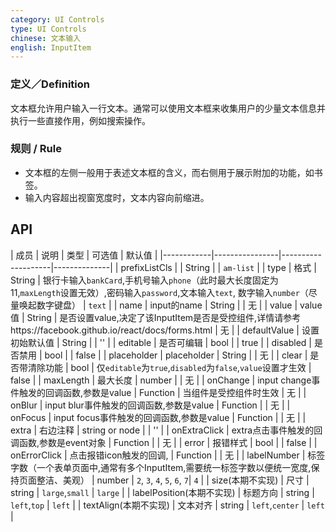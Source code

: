 ```yaml
---
category: UI Controls
type: UI Controls
chinese: 文本输入
english: InputItem
---
```



### 定义／Definition
文本框允许用户输入一行文本。通常可以使用文本框来收集用户的少量文本信息并执行一些直接作用，例如搜索操作。

### 规则 / Rule
- 文本框的左侧一般用于表述文本框的含义，而右侧用于展示附加的功能，如书签。
- 输入内容超出视窗宽度时，文本内容向前缩进。


## API


| 成员        | 说明           | 类型     |     可选值        | 默认值       |
|------------|----------------|--------------------|--------------|
| prefixListCls    |         | String | |  `am-list`  |
| type    |  格式  | String | 银行卡输入`bankCard`,手机号输入`phone`（此时最大长度固定为11,`maxLength`设置无效）,密码输入`password`,文本输入`text`, 数字输入`number`（尽量唤起数字键盘） |  `text`  |
| name    | input的name        | String | |  无  |
| value    | value值        | String | 是否设置value,决定了该InputItem是否是受控组件,详情请参考https://facebook.github.io/react/docs/forms.html |  无  |
| defaultValue    | 设置初始默认值        | String | |  ''  |
| editable    | 是否可编辑        | bool | |  true  |
| disabled    | 是否禁用        | bool | |  false  |
| placeholder      | placeholder        | String |  | 无  |
| clear      |  是否带清除功能 | bool | 仅`editable`为`true`,`disabled`为`false`,`value`设置才生效 | false  |
| maxLength      |  最大长度      | number | |  无  |
| onChange    | input change事件触发的回调函数,参数是value | Function | 当组件是受控组件时生效 |  无  |
| onBlur     | input blur事件触发的回调函数,参数是value | Function |  | 无  |
| onFocus    | input focus事件触发的回调函数,参数是value | Function |  | 无  |
| extra       | 右边注释   | string or node | |  ''  |
| onExtraClick      | extra点击事件触发的回调函数,参数是event对象 | Function |  | 无  |
| error       | 报错样式        | bool | |  false  |
| onErrorClick       | 点击报错icon触发的回调,        | Function | |  无  |
| labelNumber        | 标签字数（一个表单页面中,通常有多个InputItem,需要统一标签字数以便统一宽度,保持页面整洁、美观）        | number | `2`, `3`, `4`, `5`, `6`, `7`|  `4`  |
| size(本期不实现)       | 尺寸        | string | `large`,`small` |  `large`  |
| labelPosition(本期不实现)        | 标题方向        | string | `left`,`top` |  `left`  |
| textAlign(本期不实现)        | 文本对齐        | string | `left`,`center` |  `left`  |
